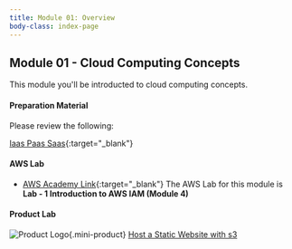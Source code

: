 ```yaml
---
title: Module 01: Overview
body-class: index-page
---
```


<!-- ![Monolithic App]({{URLROOT}}/shared/img/aws-monolithic.png)
*[Photo by Dall-E-3](https://openai.com/dall-e-3)* -->

## Module 01 - Cloud Computing Concepts

This module you'll be introducted to cloud computing concepts.


#### Preparation Material

Please review the following:

[Iaas Paas Saas](https://cloud.google.com/learn/paas-vs-iaas-vs-saas){:target="_blank"}

#### AWS Lab

* [AWS Academy Link](https://awsacademy.instructure.com){:target="_blank"} The AWS Lab for this module is **Lab - 1 Introduction to AWS IAM (Module 4)**


#### Product Lab

![Product Logo]({{URLROOT}}/shared/img/quick-logo-mini.png){.mini-product} [Host a Static Website with s3](./project-lab.html)

<!-- #### Additional Materials -->

<!-- * [Individual Reflection Template]({{URLROOT}}/course/reflection.docx) -->

<!-- #### Hints and Helps

* [Hints](./hints.html) -->